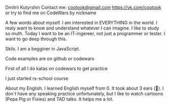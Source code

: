 Dmitrii Kutyrshin
Contact me:
cootook@gmail.com https://vk.com/cootook or try to find me on CodeWars by nickname

A few words about myself.
I am interested in EVERYTHING in the world. I realy want to know and understand whatever I can imagine. I like to study so muth. Today I want to be an IT-ingereer, not just a programmer or tester. I want to go deep through this.

Skils.
I am a begginer in JavaScript.

Code examples are on github or codewars

First of all I do katas on codewars to get practice

I just started rs-school course

About my English.
I learned English myself from 0. It took about 3 ears (🙈). I don`t have any speaking practice unfortunately, but I like to watch cartoons (Pepa Pig or Fixies) and TAD talks. It helps me a lot.
